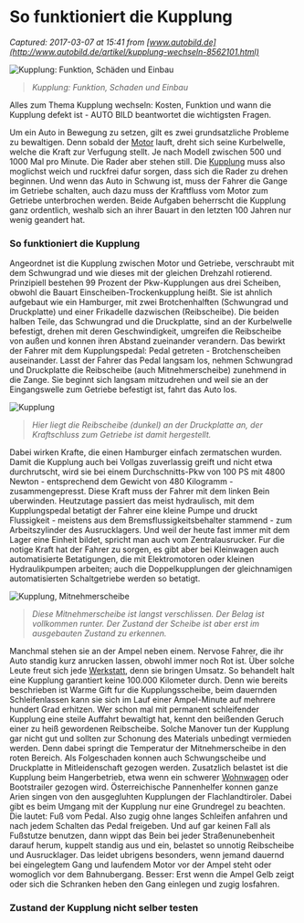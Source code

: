 # So funktioniert die Kupplung

_Captured: 2017-03-07 at 15:41 from [www.autobild.de](http://www.autobild.de/artikel/kupplung-wechseln-8562101.html)_

![Kupplung: Funktion, Schäden und Einbau](http://i.auto-bild.de/ir_img/1/4/6/5/4/0/9/Kupplung-Funktion-Schaeden-und-Einbau-474x316-96334c44b3e68669.jpg)

> _Kupplung: Funktion, Schaden und Einbau_

Alles zum Thema Kupplung wechseln: Kosten, Funktion und wann die Kupplung defekt ist - AUTO BILD beantwortet die wichtigsten Fragen.

Um ein Auto in Bewegung zu setzen, gilt es zwei grundsatzliche Probleme zu bewaltigen. Denn sobald der [Motor](http://www.autobild.de/themen/motor/) lauft, dreht sich seine Kurbelwelle, welche die Kraft zur Verfugung stellt. Je nach Modell zwischen 500 und 1000 Mal pro Minute. Die Rader aber stehen still. Die [Kupplung](http://www.autobild.de/themen/kupplung/) muss also moglichst weich und ruckfrei dafur sorgen, dass sich die Rader zu drehen beginnen. Und wenn das Auto in Schwung ist, muss der Fahrer die Gange im Getriebe schalten, auch dazu muss der Kraftfluss vom Motor zum Getriebe unterbrochen werden. Beide Aufgaben beherrscht die Kupplung ganz ordentlich, weshalb sich an ihrer Bauart in den letzten 100 Jahren nur wenig geandert hat.

### So funktioniert die Kupplung

Angeordnet ist die Kupplung zwischen Motor und Getriebe, verschraubt mit dem Schwungrad und wie dieses mit der gleichen Drehzahl rotierend. Prinzipiell bestehen 99 Prozent der Pkw-Kupplungen aus drei Scheiben, obwohl die Bauart Einscheiben-Trockenkupplung heißt. Sie ist ahnlich aufgebaut wie ein Hamburger, mit zwei Brotchenhalften (Schwungrad und Druckplatte) und einer Frikadelle dazwischen (Reibscheibe). Die beiden halben Teile, das Schwungrad und die Druckplatte, sind an der Kurbelwelle befestigt, drehen mit deren Geschwindigkeit, umgreifen die Reibscheibe von außen und konnen ihren Abstand zueinander verandern. Das bewirkt der Fahrer mit dem Kupplungspedal: Pedal getreten - Brotchenscheiben auseinander. Lasst der Fahrer das Pedal langsam los, nehmen Schwungrad und Druckplatte die Reibscheibe (auch Mitnehmerscheibe) zunehmend in die Zange. Sie beginnt sich langsam mitzudrehen und weil sie an der Eingangswelle zum Getriebe befestigt ist, fahrt das Auto los.

![Kupplung](http://i.auto-bild.de/ir_img/1/4/6/5/4/0/9/Trennung-auf-Zeit-304x202-be04f3907e6e5d7f.jpg)

> _Hier liegt die Reibscheibe (dunkel) an der Druckplatte an, der Kraftschluss zum Getriebe ist damit hergestellt._

Dabei wirken Krafte, die einen Hamburger einfach zermatschen wurden. Damit die Kupplung auch bei Vollgas zuverlassig greift und nicht etwa durchrutscht, wird sie bei einem Durchschnitts-Pkw von 100 PS mit 4800 Newton - entsprechend dem Gewicht von 480 Kilogramm - zusammengepresst. Diese Kraft muss der Fahrer mit dem linken Bein uberwinden. Heutzutage passiert das meist hydraulisch, mit dem Kupplungspedal betatigt der Fahrer eine kleine Pumpe und druckt Flussigkeit - meistens aus dem Bremsflussigkeitsbehalter stammend - zum Arbeitszylinder des Ausrucklagers. Und weil der heute fast immer mit dem Lager eine Einheit bildet, spricht man auch vom Zentralausrucker. Fur die notige Kraft hat der Fahrer zu sorgen, es gibt aber bei Kleinwagen auch automatisierte Betatigungen, die mit Elektromotoren oder kleinen Hydraulikpumpen arbeiten; auch die Doppelkupplungen der gleichnamigen automatisierten Schaltgetriebe werden so betatigt.

![Kupplung, Mitnehmerscheibe](http://i.auto-bild.de/ir_img/1/4/6/5/4/0/9/Mitnehmerscheibe-304x202-40142e98213175a6.jpg)

> _Diese Mitnehmerscheibe ist langst verschlissen. Der Belag ist vollkommen runter. Der Zustand der Scheibe ist aber erst im ausgebauten Zustand zu erkennen._

Manchmal stehen sie an der Ampel neben einem. Nervose Fahrer, die ihr Auto standig kurz anrucken lassen, obwohl immer noch Rot ist. Über solche Leute freut sich jede [Werkstatt](http://www.autobild.de/themen/werkstatt/), denn sie bringen Umsatz. So behandelt halt eine Kupplung garantiert keine 100.000 Kilometer durch. Denn wie bereits beschrieben ist Warme Gift fur die Kupplungsscheibe, beim dauernden Schleifenlassen kann sie sich im Lauf einer Ampel-Minute auf mehrere hundert Grad erhitzen. Wer schon mal mit permanent schleifender Kupplung eine steile Auffahrt bewaltigt hat, kennt den beißenden Geruch einer zu heiß gewordenen Reibscheibe. Solche Manover tun der Kupplung gar nicht gut und sollten zur Schonung des Materials unbedingt vermieden werden. Denn dabei springt die Temperatur der Mitnehmerscheibe in den roten Bereich. Als Folgeschaden konnen auch Schwungscheibe und Druckplatte in Mitleidenschaft gezogen werden. Zusatzlich belastet ist die Kupplung beim Hangerbetrieb, etwa wenn ein schwerer [Wohnwagen](http://www.autobild.de/themen/wohnwagen/) oder Bootstrailer gezogen wird. Österreichische Pannenhelfer konnen ganze Arien singen von den ausgegluhten Kupplungen der Flachlandtiroler. Dabei gibt es beim Umgang mit der Kupplung nur eine Grundregel zu beachten. Die lautet: Fuß vom Pedal. Also zugig ohne langes Schleifen anfahren und nach jedem Schalten das Pedal freigeben. Und auf gar keinen Fall als Fußstutze benutzen, dann wippt das Bein bei jeder Straßenunebenheit darauf herum, kuppelt standig aus und ein, belastet so unnotig Reibscheibe und Ausrucklager. Das leidet ubrigens besonders, wenn jemand dauernd bei eingelegtem Gang und laufendem Motor vor der Ampel steht oder womoglich vor dem Bahnubergang. Besser: Erst wenn die Ampel Gelb zeigt oder sich die Schranken heben den Gang einlegen und zugig losfahren.

### Zustand der Kupplung nicht selber testen  

